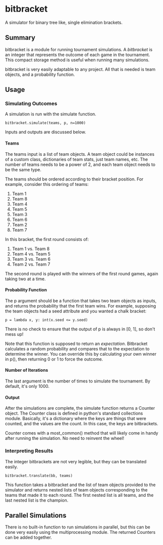 # bitbracket

A simulator for binary tree like, single elimination brackets. 

## Summary

bitbracket is a module for running tournament simulations. A _bitbracket_ is an integer that represents the outcome of each game in the tournament. This compact storage method is useful when running many simulations.

bitbracket is very easily adaptable to any project. All that is needed is team objects, and a probability function.

## Usage

### Simulating Outcomes

A simulation is run with the simulate function.

    bitbracket.simulate(teams, p, n=1000)

Inputs and outputs are discussed below. 

#### Teams

The teams input is a list of team objects. A team object could be instances of a custom class, dictionaries of team stats, just team names, etc. The number of teams needs to be a power of 2, and each team object needs to be the same type.

The teams should be ordered according to their bracket position. For example, consider this ordering of teams: 
1. Team 1
2. Team 8
3. Team 4
4. Team 5
5. Team 3
6. Team 6
7. Team 2
8. Team 7

In this bracket, the first round consists of: 
1. Team 1 vs. Team 8
2. Team 4 vs. Team 5
3. Team 3 vs. Team 6
4. Team 2 vs. Team 7

The second round is played with the winners of the first round games, again taking two at a time.

#### Probability Function

The p argument should be a function that takes two team objects as inputs, and returns the probability that the first team wins. For example, supposing the team objects had a seed attribute and you wanted a chalk bracket:

    p = lambda x, y: int(x.seed <= y.seed)

There is no check to ensure that the output of p is always in [0, 1], so don't mess up!

Note that this function is supposed to return an _expectation_. Bitbracket calculates a random probability and compares that to the expectation to determine the winner. You can override this by calculating your own winner in p(), then returning 0 or 1 to force the outcome.

#### Number of Iterations

The last argument is the number of times to simulate the tournament. By default, it's only 1000. 

#### Output 

After the simulations are complete, the simulate function returns a Counter object. The Counter class is defined in python's standard collections module. Basically, it's a dictionary where the keys are things that were counted, and the values are the count. In this case, the keys are bitbrackets.

Counter comes with a most_common() method that will likely come in handy after running the simulation. No need to reinvent the wheel!

### Interpreting Results

The integer bitbrackets are not very legible, but they can be translated easily.

    bitbracket.translate(bb, teams)

This function takes a bitbracket and the list of team objects provided to the simulator and returns nested lists of team objects corresponding to the teams that made it to each round. The first nested list is all teams, and the last nested list is the champion.

## Parallel Simulations

There is no built-in function to run simulations in parallel, but this can be done very easily using the multiprocessing module. The returned Counters can be added together. 
